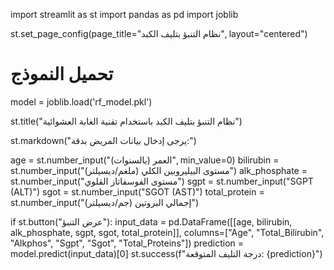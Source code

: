 import streamlit as st
import pandas as pd
import joblib

st.set_page_config(page_title="نظام التنبؤ بتليف الكبد", layout="centered")

# تحميل النموذج
model = joblib.load('rf_model.pkl')

st.title("نظام التنبؤ بتليف الكبد باستخدام تقنية الغابة العشوائية")

st.markdown("يرجى إدخال بيانات المريض بدقة:")

age = st.number_input("العمر (بالسنوات)", min_value=0)
bilirubin = st.number_input("مستوى البيليروبين الكلي (ملغم/ديسيلتر)")
alk_phosphate = st.number_input("مستوى الفوسفاتاز القلوي")
sgpt = st.number_input("SGPT (ALT)")
sgot = st.number_input("SGOT (AST)")
total_protein = st.number_input("إجمالي البروتين (جم/ديسيلتر)")

if st.button("عرض التنبؤ"):
    input_data = pd.DataFrame([[age, bilirubin, alk_phosphate, sgpt, sgot, total_protein]],
                              columns=["Age", "Total_Bilirubin", "Alkphos", "Sgpt", "Sgot", "Total_Proteins"])
    prediction = model.predict(input_data)[0]
    st.success(f"درجة التليف المتوقعة: {prediction}")
